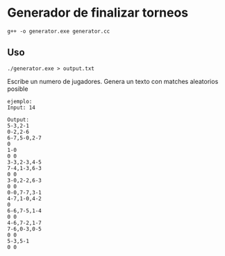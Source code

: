 # Generador de finalizar torneos
```
g++ -o generator.exe generator.cc
```

## Uso
```
./generator.exe > output.txt
```
Escribe un numero de jugadores. Genera un texto con matches aleatorios posible
```
ejemplo:
Input: 14

Output:
5-3,2-1
0-2,2-6
6-7,5-0,2-7
0
1-0
0 0
3-3,2-3,4-5
7-4,1-3,6-3
0 0
3-0,2-2,6-3
0 0
0-0,7-7,3-1
4-7,1-0,4-2
0
6-6,7-5,1-4
0 0
4-6,7-2,1-7
7-6,0-3,0-5
0 0
5-3,5-1
0 0
```
